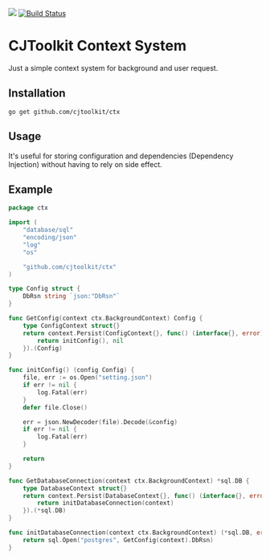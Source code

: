 [![](https://godoc.org/github.com/cjtoolkit/ctx?status.svg)](http://godoc.org/github.com/cjtoolkit/ctx)
[![Build Status](https://travis-ci.com/cjtoolkit/ctx.svg?branch=master)](https://travis-ci.com/cjtoolkit/ctx)

# CJToolkit Context System

Just a simple context system for background and user request.

## Installation

`go get github.com/cjtoolkit/ctx`

## Usage

It's useful for storing configuration and dependencies (Dependency Injection) without having to rely on side effect.

## Example

```go
package ctx

import (
	"database/sql"
	"encoding/json"
	"log"
	"os"

	"github.com/cjtoolkit/ctx"
)

type Config struct {
	DbRsn string `json:"DbRsn"`
}

func GetConfig(context ctx.BackgroundContext) Config {
	type ConfigContext struct{}
	return context.Persist(ConfigContext{}, func() (interface{}, error) {
		return initConfig(), nil
	}).(Config)
}

func initConfig() (config Config) {
	file, err := os.Open("setting.json")
	if err != nil {
		log.Fatal(err)
	}
	defer file.Close()

	err = json.NewDecoder(file).Decode(&config)
	if err != nil {
		log.Fatal(err)
	}

	return
}

func GetDatabaseConnection(context ctx.BackgroundContext) *sql.DB {
	type DatabaseContext struct{}
	return context.Persist(DatabaseContext{}, func() (interface{}, error) {
		return initDatabaseConnection(context)
	}).(*sql.DB)
}

func initDatabaseConnection(context ctx.BackgroundContext) (*sql.DB, error) {
	return sql.Open("postgres", GetConfig(context).DbRsn)
}
```
